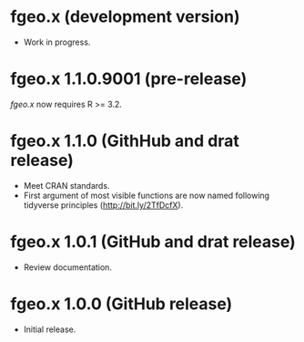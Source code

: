 # fgeo.x (development version)

* Work in progress.

# fgeo.x 1.1.0.9001 (pre-release)

_fgeo.x_ now requires R >= 3.2.

# fgeo.x 1.1.0 (GithHub and drat release)

* Meet CRAN standards.
* First argument of most visible functions are now named following tidyverse principles (<http://bit.ly/2TfDcfX>).

# fgeo.x 1.0.1 (GitHub and drat release)

* Review documentation.

# fgeo.x 1.0.0 (GitHub release)

* Initial release.
